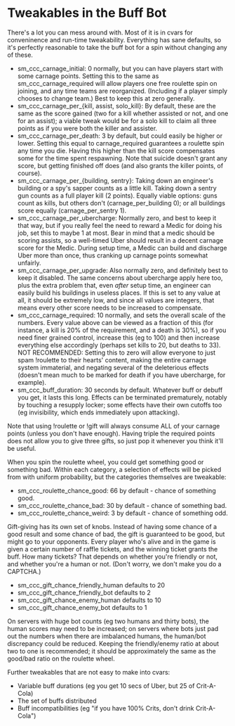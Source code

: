 Tweakables in the Buff Bot
==========================

There's a lot you can mess around with. Most of it is in cvars for conveninence
and run-time tweakability. Everything has sane defaults, so it's perfectly
reasonable to take the buff bot for a spin without changing any of these.

* sm_ccc_carnage_initial: 0 normally, but you can have players start with
  some carnage points. Setting this to the same as sm_ccc_carnage_required
  will allow players one free roulette spin on joining, and any time teams are
  reorganized. (Including if a player simply chooses to change team.) Best to
  keep this at zero generally.
* sm_ccc_carnage_per_{kill, assist, solo_kill}: By default, these are the
  same as the score gained (two for a kill whether assisted or not, and one for
  an assist); a viable tweak would be for a solo kill to claim all three points
  as if you were both the killer and assister.
* sm_ccc_carnage_per_death: 3 by default, but could easily be higher or
  lower. Setting this equal to carnage_required guarantees a roulette spin any
  time you die. Having this higher than the kill score compensates some for the
  time spent respawning. Note that suicide doesn't grant any score, but getting
  finished off does (and also grants the killer points, of course).
* sm_ccc_carnage_per_{building, sentry}: Taking down an engineer's building
  or a spy's sapper counts as a little kill. Taking down a sentry gun counts as
  a full player kill (2 points). Equally viable options: guns count as kills,
  but others don't (carnage_per_building 0); or all buildings score equally
  (carnage_per_sentry 1).
* sm_ccc_carnage_per_ubercharge: Normally zero, and best to keep it that
  way, but if you really feel the need to reward a Medic for doing his job, set
  this to maybe 1 at most. Bear in mind that a medic should be scoring assists,
  so a well-timed Uber should result in a decent carnage score for the Medic.
  During setup time, a Medic can build and discharge Uber more than once, thus
  cranking up carnage points somewhat unfairly.
* sm_ccc_carnage_per_upgrade: Also normally zero, and definitely best to
  keep it disabled. The same concerns about ubercharge apply here too, plus the
  extra problem that, even _after_ setup time, an engineer can easily build his
  buildings in useless places. If this is set to any value at all, it should be
  extremely low, and since all values are integers, that means every other
  score needs to be increased to compensate.
* sm_ccc_carnage_required: 10 normally, and sets the overall scale of the
  numbers. Every value above can be viewed as a fraction of this (for instance,
  a kill is 20% of the requirement, and a death is 30%), so if you need finer
  grained control, increase this (eg to 100) and then increase everything else
  accordingly (perhaps set kills to 20, but deaths to 33). NOT RECOMMENDED:
  Setting this to zero will allow everyone to just spam !roulette to their
  hearts' content, making the entire carnage system immaterial, and negating
  several of the deleterious effects (doesn't mean much to be marked for death
  if you have ubercharge, for example).
* sm_ccc_buff_duration: 30 seconds by default. Whatever buff or debuff you
  get, it lasts this long. Effects can be terminated prematurely, notably by
  touching a resupply locker; some effects have their own cutoffs too (eg
  invisibility, which ends immediately upon attacking).

Note that using !roulette or !gift will always consume ALL of your carnage
points (unless you don't have enough). Having triple the required points does
not allow you to give three gifts, so just pop it whenever you think it'll be
useful.

When you spin the roulette wheel, you could get something good or something
bad. Within each category, a selection of effects will be picked from with
uniform probability, but the categories themselves are tweakable:

* sm_ccc_roulette_chance_good: 66 by default - chance of something good.
* sm_ccc_roulette_chance_bad: 30 by default - chance of something bad.
* sm_ccc_roulette_chance_weird: 3 by default - chance of something odd.

Gift-giving has its own set of knobs. Instead of having some chance of a good
result and some chance of bad, the gift is guaranteed to be good, but might go
to your opponents. Every player who's alive and in the game is given a certain
number of raffle tickets, and the winning ticket grants the buff. How many
tickets? That depends on whether you're friendly or not, and whether you're a
human or not. (Don't worry, we don't make you do a CAPTCHA.)

* sm_ccc_gift_chance_friendly_human defaults to 20
* sm_ccc_gift_chance_friendly_bot defaults to 2
* sm_ccc_gift_chance_enemy_human defaults to 10
* sm_ccc_gift_chance_enemy_bot defaults to 1

On servers with huge bot counts (eg two humans and thirty bots), the human
scores may need to be increased; on servers where bots just pad out the numbers
when there are imbalanced humans, the human/bot discrepancy could be reduced.
Keeping the friendly/enemy ratio at about two to one is recommended; it should
be approximately the same as the good/bad ratio on the roulette wheel.

Further tweakables that are not easy to make into cvars:

* Variable buff durations (eg you get 10 secs of Uber, but 25 of Crit-A-Cola)
* The set of buffs distributed
* Buff incompatibilities (eg "if you have 100% Crits, don't drink Crit-A-Cola")

